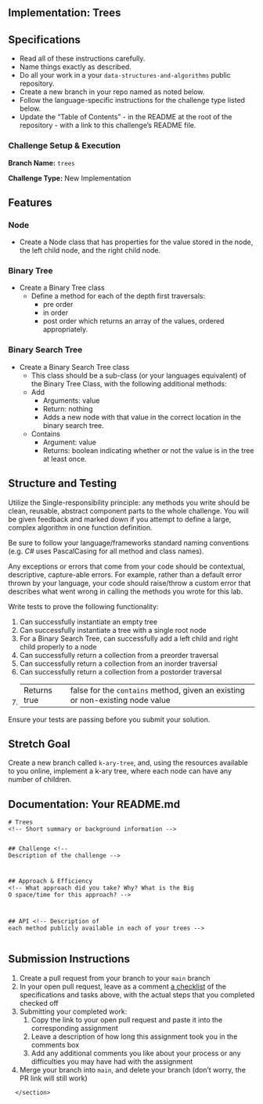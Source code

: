 <section style="height: auto;">
        <h1 id="implementation-trees">Implementation: Trees</h1>

<h2 id="specifications">Specifications</h2>

<ul>
  <li>Read all of these instructions carefully.</li>
  <li>Name things exactly as described.</li>
  <li>Do all your work in a your <code class="language-plaintext highlighter-rouge">data-structures-and-algorithms</code> public repository.</li>
  <li>Create a new branch in your repo named as noted below.</li>
  <li>Follow the language-specific instructions for the challenge type listed below.</li>
  <li>Update the “Table of Contents” - in the README at the root of the repository - with a link to this challenge’s README file.</li>
</ul>

<h3 id="challenge-setup--execution">Challenge Setup &amp; Execution</h3>

<p><strong>Branch Name:</strong> <code class="language-plaintext highlighter-rouge">trees</code></p>

<p><strong>Challenge Type:</strong> New Implementation</p>

<h2 id="features">Features</h2>

<h3 id="node">Node</h3>

<ul>
  <li>Create a Node class that has properties for the value stored in the node, the left child node, and the right child node.</li>
</ul>

<h3 id="binary-tree">Binary Tree</h3>

<ul>
  <li>Create a Binary Tree class
    <ul>
      <li>Define a method for each of the depth first traversals:
        <ul>
          <li>pre order</li>
          <li>in order</li>
          <li>post order
 which returns an array of the values, ordered appropriately.</li>
        </ul>
      </li>
    </ul>
  </li>
</ul>

<h3 id="binary-search-tree">Binary Search Tree</h3>

<ul>
  <li>Create a Binary Search Tree class
    <ul>
      <li>This class should be a sub-class (or your languages equivalent) of the Binary Tree Class, with the following additional methods:</li>
      <li>Add
        <ul>
          <li>Arguments: value</li>
          <li>Return: nothing</li>
          <li>Adds a new node with that value in the correct location in the binary search tree.</li>
        </ul>
      </li>
      <li>Contains
        <ul>
          <li>Argument: value</li>
          <li>Returns: boolean indicating whether or not the value is in the tree at least once.</li>
        </ul>
      </li>
    </ul>
  </li>
</ul>

<h2 id="structure-and-testing">Structure and Testing</h2>

<p>Utilize the Single-responsibility principle: any methods you write should be clean, reusable, abstract component parts to the whole challenge. You will be given feedback and marked down if you attempt to define a large, complex algorithm in one function definition.</p>

<p>Be sure to follow your language/frameworks standard naming conventions (e.g. <em>C#</em> uses PascalCasing for all method and class names).</p>

<p>Any exceptions or errors that come from your code should be contextual, descriptive, capture-able errors. For example, rather than a default error thrown by your language, your code should raise/throw a custom error that describes what went wrong in calling the methods you wrote for this lab.</p>

<p>Write tests to prove the following functionality:</p>

<ol>
  <li>Can successfully instantiate an empty tree</li>
  <li>Can successfully instantiate a tree with a single root node</li>
  <li>For a Binary Search Tree, can successfully add a left child and right child properly to a node</li>
  <li>Can successfully return a collection from a preorder traversal</li>
  <li>Can successfully return a collection from an inorder traversal</li>
  <li>Can successfully return a collection from a postorder traversal</li>
  <li>
    <table>
      <tbody>
        <tr>
          <td>Returns true</td>
          <td>false for the <code class="language-plaintext highlighter-rouge">contains</code> method, given an existing or non-existing node value</td>
        </tr>
      </tbody>
    </table>
  </li>
</ol>

<p>Ensure your tests are passing before you submit your solution.</p>

<h2 id="stretch-goal">Stretch Goal</h2>

<p>Create a new branch called <code class="language-plaintext highlighter-rouge">k-ary-tree</code>, and, using the resources available to you online, implement a k-ary tree, where each node can have any number of children.</p>

<h2 id="documentation-your-readmemd">Documentation: Your README.md</h2>

<div class="language-markdown highlighter-rouge"><div class="highlight"><pre class="highlight"><code><span class="gh"># Trees</span>
<span class="c">&lt;!-- Short summary or background information --&gt;</span>

<span class="gu">## Challenge</span>
<span class="c">&lt;!-- Description of the challenge --&gt;</span>

<span class="gu">## Approach &amp; Efficiency</span>
<span class="c">&lt;!-- What approach did you take? Why? What is the Big O space/time for this approach? --&gt;</span>

<span class="gu">## API</span>
<span class="c">&lt;!-- Description of each method publicly available in each of your trees --&gt;</span>
</code></pre></div></div>

<h2 id="submission-instructions">Submission Instructions</h2>

<ol>
  <li>Create a pull request from your branch to your <code class="language-plaintext highlighter-rouge">main</code> branch</li>
  <li>In your open pull request, leave as a comment <a href="https://github.com/blog/1825-task-lists-in-all-markdown-documents" target="_blank">a checklist</a> of the specifications and tasks above, with the actual steps that you completed checked off</li>
  <li>Submitting your completed work:
    <ol>
      <li>Copy the link to your open pull request and paste it into the corresponding assignment</li>
      <li>Leave a description of how long this assignment took you in the comments box</li>
      <li>Add any additional comments you like about your process or any difficulties you may have had with the assignment</li>
    </ol>
  </li>
  <li>Merge your branch into <code class="language-plaintext highlighter-rouge">main</code>, and delete your branch (don’t worry, the PR link will still work)</li>
</ol>


      </section>
